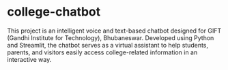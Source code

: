 # college-chatbot
This project is an intelligent voice and text-based chatbot designed for GIFT (Gandhi Institute for Technology), Bhubaneswar. Developed using Python and Streamlit, the chatbot serves as a virtual assistant to help students, parents, and visitors easily access college-related information in an interactive way.
